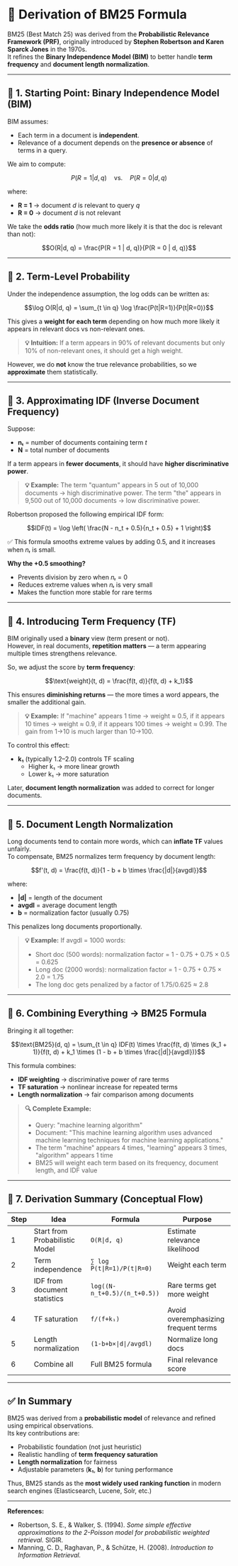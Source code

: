# 🧮 Derivation of BM25 Formula

BM25 (Best Match 25) was derived from the **Probabilistic Relevance Framework (PRF)**, originally introduced by **Stephen Robertson and Karen Sparck Jones** in the 1970s.  
It refines the **Binary Independence Model (BIM)** to better handle **term frequency** and **document length normalization**.

---

## 🔹 1. Starting Point: Binary Independence Model (BIM)

BIM assumes:

- Each term in a document is **independent**.
- Relevance of a document depends on the **presence or absence** of terms in a query.

We aim to compute:

```math
P(R = 1 | d, q) \quad \text{vs.} \quad P(R = 0 | d, q)
```

where:

- **R = 1** → document _d_ is relevant to query _q_
- **R = 0** → document _d_ is not relevant

We take the **odds ratio** (how much more likely it is that the doc is relevant than not):

```math
O(R|d, q) = \frac{P(R = 1 | d, q)}{P(R = 0 | d, q)}
```

---

## 🔹 2. Term-Level Probability

Under the independence assumption, the log odds can be written as:

```math
\log O(R|d, q) = \sum_{t \in q} \log \frac{P(t|R=1)}{P(t|R=0)}
```

This gives a **weight for each term** depending on how much more likely it appears in relevant docs vs non-relevant ones.

> **💡 Intuition:** If a term appears in 90% of relevant documents but only 10% of non-relevant ones, it should get a high weight.

However, we do **not** know the true relevance probabilities, so we **approximate** them statistically.

---

## 🔹 3. Approximating IDF (Inverse Document Frequency)

Suppose:

- **nₜ** = number of documents containing term _t_
- **N** = total number of documents

If a term appears in **fewer documents**, it should have **higher discriminative power**.

> **💡 Example:** The term "quantum" appears in 5 out of 10,000 documents → high discriminative power. The term "the" appears in 9,500 out of 10,000 documents → low discriminative power.

Robertson proposed the following empirical IDF form:

```math
IDF(t) = \log \left( \frac{N - n_t + 0.5}{n_t + 0.5} + 1 \right)
```

✅ This formula smooths extreme values by adding 0.5, and it increases when _nₜ_ is small.

**Why the +0.5 smoothing?**

- Prevents division by zero when _nₜ_ = 0
- Reduces extreme values when _nₜ_ is very small
- Makes the function more stable for rare terms

---

## 🔹 4. Introducing Term Frequency (TF)

BIM originally used a **binary** view (term present or not).  
However, in real documents, **repetition matters** — a term appearing multiple times strengthens relevance.

So, we adjust the score by **term frequency**:

```math
\text{weight}(t, d) = \frac{f(t, d)}{f(t, d) + k_1}
```

This ensures **diminishing returns** — the more times a word appears, the smaller the additional gain.

> **💡 Example:** If "machine" appears 1 time → weight ≈ 0.5, if it appears 10 times → weight ≈ 0.9, if it appears 100 times → weight ≈ 0.99. The gain from 1→10 is much larger than 10→100.

To control this effect:

- **k₁** (typically 1.2–2.0) controls TF scaling
  - Higher k₁ → more linear growth
  - Lower k₁ → more saturation

Later, **document length normalization** was added to correct for longer documents.

---

## 🔹 5. Document Length Normalization

Long documents tend to contain more words, which can **inflate TF** values unfairly.  
To compensate, BM25 normalizes term frequency by document length:

```math
f'(t, d) = \frac{f(t, d)}{1 - b + b \times \frac{|d|}{avgdl}}
```

where:

- **|d|** = length of the document
- **avgdl** = average document length
- **b** = normalization factor (usually 0.75)

This penalizes long documents proportionally.

> **💡 Example:** If avgdl = 1000 words:
>
> - Short doc (500 words): normalization factor = 1 - 0.75 + 0.75 × 0.5 = 0.625
> - Long doc (2000 words): normalization factor = 1 - 0.75 + 0.75 × 2.0 = 1.75
> - The long doc gets penalized by a factor of 1.75/0.625 ≈ 2.8

---

## 🔹 6. Combining Everything → BM25 Formula

Bringing it all together:

```math
\text{BM25}(d, q) = \sum_{t \in q} IDF(t) \times \frac{f(t, d) \times (k_1 + 1)}{f(t, d) + k_1 \times (1 - b + b \times \frac{|d|}{avgdl})}
```

This formula combines:

- **IDF weighting** → discriminative power of rare terms
- **TF saturation** → nonlinear increase for repeated terms
- **Length normalization** → fair comparison among documents

> **🔍 Complete Example:**
>
> - Query: "machine learning algorithm"
> - Document: "This machine learning algorithm uses advanced machine learning techniques for machine learning applications."
> - The term "machine" appears 4 times, "learning" appears 3 times, "algorithm" appears 1 time
> - BM25 will weight each term based on its frequency, document length, and IDF value

---

## 🔹 7. Derivation Summary (Conceptual Flow)

| Step | Idea                           | Formula                      | Purpose                              |
| ---- | ------------------------------ | ---------------------------- | ------------------------------------ |
| 1    | Start from Probabilistic Model | `O(R\|d, q)`                 | Estimate relevance likelihood        |
| 2    | Term independence              | `∑ log P(t\|R=1)/P(t\|R=0)`  | Weight each term                     |
| 3    | IDF from document statistics   | `log((N-n_t+0.5)/(n_t+0.5))` | Rare terms get more weight           |
| 4    | TF saturation                  | `f/(f+k₁)`                   | Avoid overemphasizing frequent terms |
| 5    | Length normalization           | `(1-b+b×\|d\|/avgdl)`        | Normalize long docs                  |
| 6    | Combine all                    | Full BM25 formula            | Final relevance score                |

---

## ✅ In Summary

BM25 was derived from a **probabilistic model** of relevance and refined using empirical observations.  
Its key contributions are:

- Probabilistic foundation (not just heuristic)
- Realistic handling of **term frequency saturation**
- **Length normalization** for fairness
- Adjustable parameters (**k₁**, **b**) for tuning performance

Thus, BM25 stands as the **most widely used ranking function** in modern search engines (Elasticsearch, Lucene, Solr, etc.)

---

**References:**

- Robertson, S. E., & Walker, S. (1994). _Some simple effective approximations to the 2-Poisson model for probabilistic weighted retrieval._ SIGIR.
- Manning, C. D., Raghavan, P., & Schütze, H. (2008). _Introduction to Information Retrieval._
